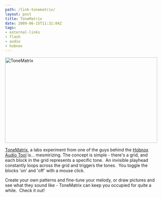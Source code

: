 ```yaml
---
path: /link-tonematrix/
layout: post
title: ToneMatrix
date: 2009-06-15T11:31:04Z
tags:
- external-links
- flash
- audio
- hobnox
---
```


<a href="http://lab.andre-michelle.com/tonematrix" target="_blank"><img class="alignnone size-full wp-image-891" title="ToneMatrix" src="/content/images/2009/06/tonematrix.png" alt="ToneMatrix" width="500" height="280" /></a>

<a href="http://lab.andre-michelle.com/tonematrix" target="_blank">ToneMatrix</a>, a labs experiment from one of the guys behind the <a href="http://www.hobnox.com/audiotool" target="_blank">Hobnox Audio Tool</a> is... mesmirizing. The concept is simple - there's a grid, and each block in the grid represents a specific tone.  An invisible playhead constantly loops across the grid and triggers the tones.  You toggle the blocks 'on' and 'off' with a mouse click.

Create your own patterns and fine-tune your melody, or draw pictures and see what they sound like - ToneMatrix can keep you occupied for quite a while.  Check it out!